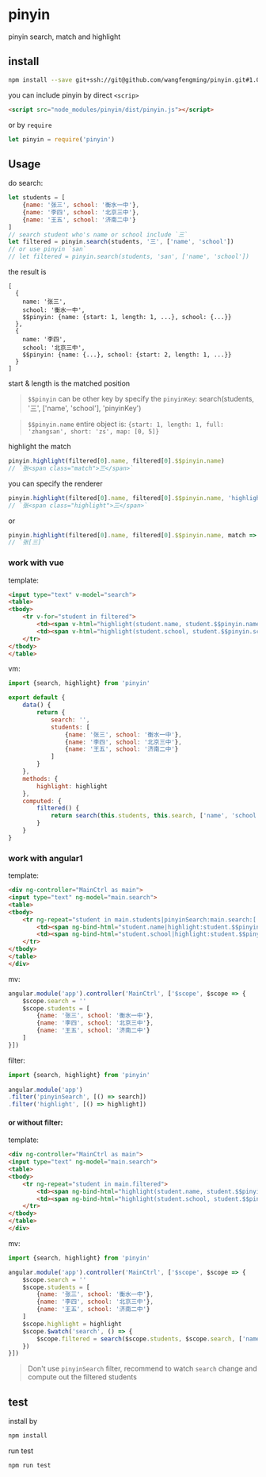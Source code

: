 # pinyin

pinyin search, match and highlight

## install
```bash
npm install --save git+ssh://git@github.com/wangfengming/pinyin.git#1.0.3
```

you can include pinyin by direct `<scrip>` 
```html
<script src="node_modules/pinyin/dist/pinyin.js"></script>
```
or by `require`
```javascript
let pinyin = require('pinyin')
```

## Usage

do search:
```javascript
let students = [
    {name: '张三', school: '衡水一中'},
    {name: '李四', school: '北京三中'},
    {name: '王五', school: '济南二中'}
]
// search student who's name or school include `三`
let filtered = pinyin.search(students, '三', ['name', 'school'])
// or use pinyin `san`
// let filtered = pinyin.search(students, 'san', ['name', 'school'])
```
the result is
```
[
  {
    name: '张三',
    school: '衡水一中',
    $$pinyin: {name: {start: 1, length: 1, ...}, school: {...}}
  },
  {
    name: '李四',
    school: '北京三中',
    $$pinyin: {name: {...}, school: {start: 2, length: 1, ...}}
  }
]
```
start & length is the matched position
> `$$pinyin` can be other key by specify the `pinyinKey`: search(students, '三', ['name', 'school'], 'pinyinKey')

> `$$pinyin.name` entire object is: `{start: 1, length: 1, full: 'zhangsan', short: 'zs', map: [0, 5]}`

highlight the match
```javascript
pinyin.highlight(filtered[0].name, filtered[0].$$pinyin.name)
// `张<span class="match">三</span>`
```
you can specify the renderer
```javascript
pinyin.highlight(filtered[0].name, filtered[0].$$pinyin.name, 'highlight')
// `张<span class="highlight">三</span>`
```
or
```javascript
pinyin.highlight(filtered[0].name, filtered[0].$$pinyin.name, match => `[${match}]`)
// `张[三]`
```

### work with vue

template:
```html
<input type="text" v-model="search">
<table>
<tbody>
    <tr v-for="student in filtered">
        <td><span v-html="highlight(student.name, student.$$pinyin.name)"></span></td>
        <td><span v-html="highlight(student.school, student.$$pinyin.school)"></span></td>
    </tr>
</tbody>
</table>
```

vm:
```javascript
import {search, highlight} from 'pinyin'

export default {
    data() {
        return {
            search: '',
            students: [
                {name: '张三', school: '衡水一中'},
                {name: '李四', school: '北京三中'},
                {name: '王五', school: '济南二中'}
            ]
        }
    },
    methods: {
        highlight: highlight
    },
    computed: {
        filtered() {
            return search(this.students, this.search, ['name', 'school'])
        }
    }
}
```

### work with angular1

template:
```html
<div ng-controller="MainCtrl as main">
<input type="text" ng-model="main.search">
<table>
<tbody>
    <tr ng-repeat="student in main.students|pinyinSearch:main.search:['name', 'school']">
        <td><span ng-bind-html="student.name|highlight:student.$$pinyin.name"></span></td>
        <td><span ng-bind-html="student.school|highlight:student.$$pinyin.school"></span></td>
    </tr>
</tbody>
</table>
</div>
```
mv:
```javascript
angular.module('app').controller('MainCtrl', ['$scope', $scope => {
    $scope.search = ''
    $scope.students = [
        {name: '张三', school: '衡水一中'},
        {name: '李四', school: '北京三中'},
        {name: '王五', school: '济南二中'}
    ]
}])
```

filter:
```javascript
import {search, highlight} from 'pinyin'
 
angular.module('app')
.filter('pinyinSearch', [() => search])
.filter('highlight', [() => highlight])
```

#### or without filter:

template:
```html
<div ng-controller="MainCtrl as main">
<input type="text" ng-model="main.search">
<table>
<tbody>
    <tr ng-repeat="student in main.filtered">
        <td><span ng-bind-html="highlight(student.name, student.$$pinyin.name)"></span></td>
        <td><span ng-bind-html="highlight(student.school, student.$$pinyin.school)"></span></td>
    </tr>
</tbody>
</table>
</div>
```

mv:
```javascript
import {search, highlight} from 'pinyin'

angular.module('app').controller('MainCtrl', ['$scope', $scope => {
    $scope.search = ''
    $scope.students = [
        {name: '张三', school: '衡水一中'},
        {name: '李四', school: '北京三中'},
        {name: '王五', school: '济南二中'}
    ]
    $scope.highlight = highlight
    $scope.$watch('search', () => {
        $scope.filtered = search($scope.students, $scope.search, ['name', 'score'])
    })
}])
```

> Don't use `pinyinSearch` filter, recommend to watch `search` change and compute out the filtered students

## test

install by
```bash
npm install
```

run test
```bash
npm run test
```

